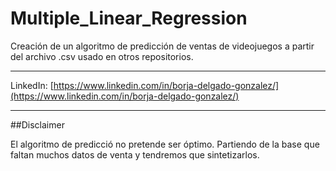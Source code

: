 # Multiple_Linear_Regression

<p>Creación de un algoritmo de predicción de ventas de videojuegos a partir del archivo .csv usado en otros repositorios.

---
LinkedIn: [https://www.linkedin.com/in/borja-delgado-gonzalez/](https://www.linkedin.com/in/borja-delgado-gonzalez/)

---
##Disclaimer

El algoritmo de predicció no pretende ser óptimo. Partiendo de la base que faltan muchos datos de venta y tendremos que sintetizarlos.
